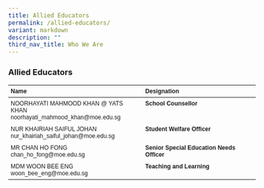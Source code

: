 ```yaml
---
title: Allied Educators
permalink: /allied-educators/
variant: markdown
description: ""
third_nav_title: Who We Are
---
```

### **Allied Educators**
<style>
  .allied-educators-table {
    font-family: Arial, Helvetica, sans-serif;
    font-size: 12px;
  }
  .allied-educators-table th, .allied-educators-table td {
    text-align: left;
    vertical-align: top;
    padding: 5px;
  }
</style>

<table class="allied-educators-table">
	<thead>
  <tr>
    <th>Name</th>
    <th>Designation</th>
  </tr>
	</thead>
  <tbody><tr>
    <td>
      NOORHAYATI MAHMOOD KHAN @ YATS KHAN<br>
      noorhayati_mahmood_khan@moe.edu.sg
    </td>
    <td><strong>School Counsellor</strong></td>
  </tr>
  <tr>
    <td>
      NUR KHAIRIAH SAIFUL JOHAN<br>
      nur_khairiah_saiful_johan@moe.edu.sg
    </td>
    <td><strong>Student Welfare Officer</strong></td>
  </tr>
  <tr>
    <td>
      MR CHAN HO FONG<br>
      chan_ho_fong@moe.edu.sg
    </td>
    <td><strong>Senior Special Education Needs Officer</strong></td>
  </tr>
  <tr>
    <td>
      MDM WOON BEE ENG<br>
      woon_bee_eng@moe.edu.sg
    </td>
    <td><strong>Teaching and Learning</strong></td>
  </tr>
</tbody></table>